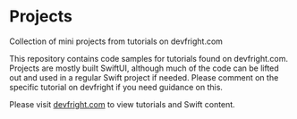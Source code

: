 # Projects
Collection of mini projects from tutorials on devfright.com

This repository contains code samples for tutorials found on devfright.com. Projects are mostly built SwiftUI, although much of the code can be lifted out and used in a regular Swift project if needed. Please comment on the specific tutorial on devfright if you need guidance on this. 

Please visit [devfright.com](https://www.devfright.com) to view tutorials and Swift content.
